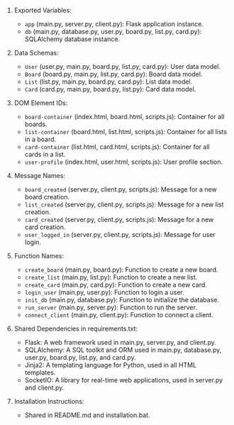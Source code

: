 1. Exported Variables: 
   - `app` (main.py, server.py, client.py): Flask application instance.
   - `db` (main.py, database.py, user.py, board.py, list.py, card.py): SQLAlchemy database instance.

2. Data Schemas:
   - `User` (user.py, main.py, board.py, list.py, card.py): User data model.
   - `Board` (board.py, main.py, list.py, card.py): Board data model.
   - `List` (list.py, main.py, board.py, card.py): List data model.
   - `Card` (card.py, main.py, board.py, list.py): Card data model.

3. DOM Element IDs:
   - `board-container` (index.html, board.html, scripts.js): Container for all boards.
   - `list-container` (board.html, list.html, scripts.js): Container for all lists in a board.
   - `card-container` (list.html, card.html, scripts.js): Container for all cards in a list.
   - `user-profile` (index.html, user.html, scripts.js): User profile section.

4. Message Names:
   - `board_created` (server.py, client.py, scripts.js): Message for a new board creation.
   - `list_created` (server.py, client.py, scripts.js): Message for a new list creation.
   - `card_created` (server.py, client.py, scripts.js): Message for a new card creation.
   - `user_logged_in` (server.py, client.py, scripts.js): Message for user login.

5. Function Names:
   - `create_board` (main.py, board.py): Function to create a new board.
   - `create_list` (main.py, list.py): Function to create a new list.
   - `create_card` (main.py, card.py): Function to create a new card.
   - `login_user` (main.py, user.py): Function to login a user.
   - `init_db` (main.py, database.py): Function to initialize the database.
   - `run_server` (main.py, server.py): Function to run the server.
   - `connect_client` (main.py, client.py): Function to connect a client.

6. Shared Dependencies in requirements.txt:
   - Flask: A web framework used in main.py, server.py, and client.py.
   - SQLAlchemy: A SQL toolkit and ORM used in main.py, database.py, user.py, board.py, list.py, and card.py.
   - Jinja2: A templating language for Python, used in all HTML templates.
   - SocketIO: A library for real-time web applications, used in server.py and client.py.

7. Installation Instructions: 
   - Shared in README.md and installation.bat.